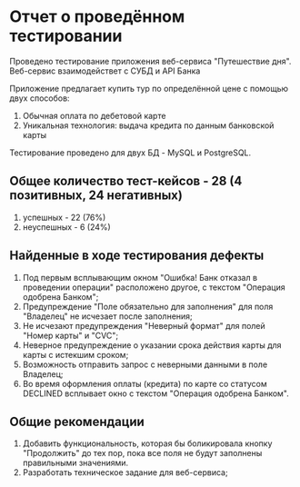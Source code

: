 # **Отчет о проведённом тестировании**

Проведено тестирование приложения веб-сервиса "Путешествие дня".
Веб-сервис взаимодействет с СУБД и API Банка

Приложение предлагает купить тур по определённой цене с помощью двух способов:
1. Обычная оплата по дебетовой карте
2. Уникальная технология: выдача кредита по данным банковской карты

Тестирование проведено для двух БД - MySQL и PostgreSQL.

## **Общее количество тест-кейсов** - 28 (4 позитивных, 24 негативных)
1. успешных - 22 (76%)
2. неуспешных - 6 (24%)

## **Найденные в ходе тестирования дефекты**

1. Под первым всплывающим окном "Ошибка! Банк отказал в проведении операции" расположено другое, с текстом "Операция одобрена Банком";
2. Предупреждение "Поле обязательно для заполнения" для поля "Владелец" не исчезает после заполнения;
3. Не исчезают предупреждения "Неверный формат" для полей "Номер карты" и "CVC";
4. Неверное предупреждение о указании срока действия карты для карты с истекшим сроком;
5. Возможность отправить запрос с неверными данными в поле Владелец;
6. Во время оформления оплаты (кредита) по карте со статусом DECLINED всплывает окно с текстом "Операция одобрена Банком".

## **Общие рекомендации**

 1. Добавить функциональность, которая бы боликировала кнопку "Продолжить" до тех пор,
пока все поля не будут заполнены правильными значениями.
2. Разработать техническое задание для веб-сервиса;
